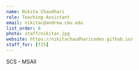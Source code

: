 ```yaml
---
name: Nikita Chaudhari
role: Teaching Assistant
email: nikitac@andrew.cmu.edu
list_order: 6
photo: staff/nikitac.jpg
website: https://nikitachaudharicodes.github.io/
staff_for: [f25]
---
```

SCS - MSAII